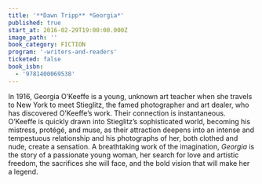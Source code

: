 ```yaml
---
title: '**Dawn Tripp** *Georgia*'
published: true
start_at: 2016-02-29T19:00:00.000Z
image_path: ''
book_category: FICTION
program: '-writers-and-readers'
ticketed: false
book_isbn:
  - '9781400069538'
---
```


In 1916, Georgia O’Keeffe is a young, unknown art teacher when she travels to New York to meet Stieglitz, the famed photographer and art dealer, who has discovered O’Keeffe’s work. Their connection is instantaneous. O’Keeffe is quickly drawn into Stieglitz’s sophisticated world, becoming his mistress, prot&eacute;g&eacute;, and muse, as their attraction deepens into an intense and tempestuous relationship and his photographs of her, both clothed and nude, create a sensation. A breathtaking work of the imagination, *Georgia* is the story of a passionate young woman, her search for love and artistic freedom, the sacrifices she will face, and the bold vision that will make her a legend.